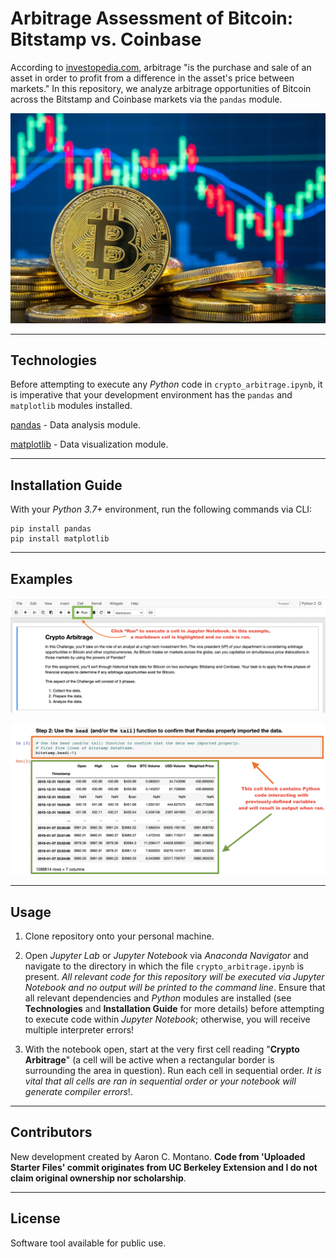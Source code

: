 # Arbitrage Assessment of Bitcoin: Bitstamp vs. Coinbase 

According to [investopedia.com](investopedia.com), arbitrage "is the purchase and sale of an asset in order to profit from a difference in the asset's price between markets." In this repository, we analyze arbitrage opportunities of Bitcoin across the Bitstamp and Coinbase markets via the `pandas` module. 

![Bitcoin](./images/bitcoin.jpg)

---

## Technologies

Before attempting to execute any _Python_ code in `crypto_arbitrage.ipynb`, it is imperative that your development environment has the `pandas` and `matplotlib` modules installed. 

[pandas](https://pandas.pydata.org/pandas-docs/stable/) - Data analysis module.

[matplotlib](https://matplotlib.org/) - Data visualization module.

---

## Installation Guide

With your _Python 3.7+_ environment, run the following commands via CLI:

```
pip install pandas
pip install matplotlib
```

---

## Examples

![First cell block to start from](./images/first_cell_highlighted.png)

![Code block](./images/code_block.png)

---

## Usage

1. Clone repository onto your personal machine. 

2. Open _Jupyter Lab_ or _Jupyter Notebook_ via _Anaconda Navigator_ and navigate to the directory in which the file `crypto_arbitrage.ipynb` is present. _All relevant code for this repository will be executed via Jupyter Notebook and no output will be printed to the command line_. Ensure that all relevant dependencies and _Python_ modules are installed (see __Technologies__ and __Installation Guide__ for more details) before attempting to execute code within _Jupyter Notebook_; otherwise, you will receive multiple interpreter errors! 

3. With the notebook open, start at the very first cell reading "__Crypto Arbitrage__" (a cell will be active when a rectangular border is surrounding the area in question). Run each cell in sequential order. _It is vital that all cells are ran in sequential order or your notebook will generate compiler errors_!. 

---

## Contributors

New development created by Aaron C. Montano. **Code from 'Uploaded Starter Files' commit originates from UC Berkeley Extension and I do not claim original ownership nor scholarship**.

---

## License

Software tool available for public use. 

